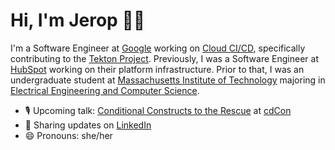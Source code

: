 # Hi, I'm Jerop 👋🏾

I'm a Software Engineer at [Google](https://about.google/) working on [Cloud CI/CD](https://cloud.google.com/docs/ci-cd), specifically contributing to the [Tekton Project](https://cloud.google.com/tekton). Previously, I was a Software Engineer at [HubSpot](https://www.hubspot.com/) working on their platform infrastructure. Prior to that, I was an undergraduate student at [Massachusetts Institute of Technology](https://www.mit.edu/) majoring in [Electrical Engineering and Computer Science](https://www.eecs.mit.edu/).

- 🎙 Upcoming talk: [Conditional Constructs to the Rescue](https://cdcon2020.sched.com/event/e2OG) at [cdCon](https://events.linuxfoundation.org/cdcon/)
- 💼 Sharing updates on <a href="https://www.linkedin.com/in/jerop/">LinkedIn</a>
- 😄 Pronouns: she/her

<!--
**jerop/jerop** is a ✨ _special_ ✨ repository because its `README.md` (this file) appears on your GitHub profile.

Here are some ideas to get you started:

- 🔭 I’m currently working on ...
- 🌱 I’m currently learning ...
- 👯 I’m looking to collaborate on ...
- 🤔 I’m looking for help with ...
- 💬 Ask me about ...
- 📫 How to reach me: ...
- 😄 Pronouns: ...
- ⚡ Fun fact: ...
-->
